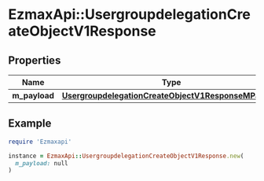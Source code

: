 # EzmaxApi::UsergroupdelegationCreateObjectV1Response

## Properties

| Name | Type | Description | Notes |
| ---- | ---- | ----------- | ----- |
| **m_payload** | [**UsergroupdelegationCreateObjectV1ResponseMPayload**](UsergroupdelegationCreateObjectV1ResponseMPayload.md) |  |  |

## Example

```ruby
require 'Ezmaxapi'

instance = EzmaxApi::UsergroupdelegationCreateObjectV1Response.new(
  m_payload: null
)
```

